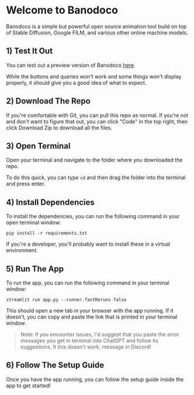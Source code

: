 # Welcome to Banodoco

Banodoco is a simple but powerful open source animation tool build on top of Stable Diffusion, Google FILM, and various other online machine models.

## 1) Test It Out

You can test out a preview version of Banodoco <a href="https://banodoco-0-2.streamlit.app/" target="_blank">here</a>.

While the buttons and queries won't work and some things won't display properly, it should give you a good idea of what to expect. 

## 2) Download The Repo

If you're comfortable with Git, you can pull this repo as normal. If you're not and don't want to figure that out, you can click "Code" in the top right, then click Download Zip to download all the files. 

## 3) Open Terminal

Open your terminal and navigate to the folder where you downloaded the repo.

To do this quick, you can type `cd` and then drag the folder into the terminal and press enter.

## 4) Install Dependencies

To install the dependencies, you can run the following command in your open terminal window:

`pip install -r requirements.txt`

If you're a developer, you'll probably want to install these in a virtual environment.

## 5) Run The App

To run the app, you can run the following command in your terminal window:

`streamlit run app.py --runner.fastReruns false`

This should open a new tab in your browser with the app running. If it doesn't, you can copy and paste the link that is printed in your terminal window.

> Note: if you encounter issues, I'd suggest that you paste the error messages you get in terminal into ChatGPT and follow its suggestions. It this doesn't work, message in Discord!

## 6) Follow The Setup Guide

Once you have the app running, you can follow the setup guide inside the app to get started!
